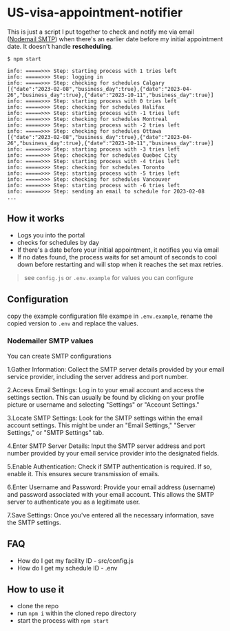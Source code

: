 # US-visa-appointment-notifier

This is just a script I put together to check and notify me via email ([Nodemail SMTP](https://nodemailer.com/smtp/)) when there's an earlier date before my initial appointment date. It doesn't handle **rescheduling**. 


```
$ npm start

info: =====>>> Step: starting process with 1 tries left
info: =====>>> Step: logging in
info: =====>>> Step: checking for schedules Calgary
[{"date":"2023-02-08","business_day":true},{"date":"2023-04-26","business_day":true},{"date":"2023-10-11","business_day":true}]
info: =====>>> Step: starting process with 0 tries left
info: =====>>> Step: checking for schedules Halifax
info: =====>>> Step: starting process with -1 tries left
info: =====>>> Step: checking for schedules Montreal
info: =====>>> Step: starting process with -2 tries left
info: =====>>> Step: checking for schedules Ottawa
[{"date":"2023-02-08","business_day":true},{"date":"2023-04-26","business_day":true},{"date":"2023-10-11","business_day":true}]
info: =====>>> Step: starting process with -3 tries left
info: =====>>> Step: checking for schedules Quebec City
info: =====>>> Step: starting process with -4 tries left
info: =====>>> Step: checking for schedules Toronto
info: =====>>> Step: starting process with -5 tries left
info: =====>>> Step: checking for schedules Vancouver
info: =====>>> Step: starting process with -6 tries left
info: =====>>> Step: sending an email to schedule for 2023-02-08
...
```



## How it works

* Logs you into the portal
* checks for schedules by day 
* If there's a date before your initial appointment, it notifies you via email
* If no dates found, the process waits for set amount of seconds to cool down before restarting and will stop when it reaches the set max retries.

> see `config.js` or `.env.example` for values you can configure

## Configuration

copy the example configuration file exampe in `.env.example`, rename the copied version to `.env` and replace the values.

### Nodemailer SMTP values 

You can create SMTP configurations

1.Gather Information: Collect the SMTP server details provided by your email service provider, including the server address and port number.

2.Access Email Settings: Log in to your email account and access the settings section. This can usually be found by clicking on your profile picture or username and selecting "Settings" or "Account Settings."

3.Locate SMTP Settings: Look for the SMTP settings within the email account settings. This might be under an "Email Settings," "Server Settings," or "SMTP Settings" tab.

4.Enter SMTP Server Details: Input the SMTP server address and port number provided by your email service provider into the designated fields.

5.Enable Authentication: Check if SMTP authentication is required. If so, enable it. This ensures secure transmission of emails.

6.Enter Username and Password: Provide your email address (username) and password associated with your email account. This allows the SMTP server to authenticate you as a legitimate user.

7.Save Settings: Once you've entered all the necessary information, save the SMTP settings.


## FAQ

* How do I get my facility ID - src/config.js
* How do I get my schedule ID - .env 

## How to use it

* clone the repo 
* run `npm i` within the cloned repo directory
* start the process with `npm start`


